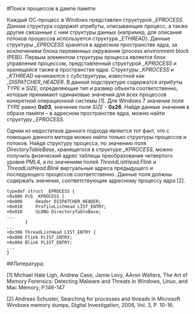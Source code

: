 #Поиск процессов в дампе памяти

Каждый ОС-процесс в Windows представлен структурой *\_EPROCESS*. Данная структура содержит атрибуты, 
описывающие процесс, а также другие связанные с ним структуры данных (например, для описания потоков процессов используется структура *\_ETHREAD*). Данные структуры *\_EPROCESS* хранятся в адресном пространстве ядра, за исключением блока переменных окружения (process environment block (PEB)). Первым элементом структуры процесса является блок управления процессом, представленный структурой *\_KPROCESS* и хранящейся также в пространстве ядра. Структуры *\_KPROCESS* и *\_KTHREAD* начинаются с субструктуры, известной как *\_DISPATCHER\_HEADER*. В данной подструктуре содержатся атрибуты _TYPE_ и _SIZE_, определяющие тип и размер объекта соответственно, которые принимают одинаковые значения для всех процессов конкретной операционной системы [1].
Для Windows 7 значение поля _TYPE_ равно **0x03**, значение поля _SIZE_ - **0x26**. Найдя данные значения в образе памяти – в адресном пространстве ядра, можно найти структуру *\_EPROCESS*.

Одним из недостатков данного подхода является тот факт, что с помощью данного метода можно найти только структуры процессов и потоков. Найдя структуру процесса, по значению поля *DirectoryTableBase*, хранящегося в структуре *\_KPROCESS*, можно получить физический адрес таблицы преобразования четвертого уровня PML4, а по значениям полей *ThreadListHead.Flink* и *ThreadListHead.Blink* виртуальные адреса предыдущего и последующего процессов соответственно. Данные поля должны содержать значения, соответствующие адресному процессу ядра [2].
```
typedef struct _EPROCESS {
+0x000 Pcb _KPROCESS {
+0x000     Header DISPATCHER_HEADER;
+0x010     ProfileListHead LIST_ENTRY;
+0x018     ULONG DirectoryTableBase;
...
       }
...
+0x308 ThreadListHead LIST_ENTRY {
+0x000 Flink PLIST_ENTRY; 
+0x004 Blink PLIST_ENTRY;
...
}
```
##Литература:



[1] Michael Hale Ligh, Andrew Case, Jamie Levy, AAron Walters, The Art of Memory Forensics: Detecting Malware and Threats in Windows,
 Linux, and Mac Memory, P.146-147



[2] Andreas Schuster, Searching for processes and threads in Microsoft Windows memory dumps, Digital Investigation, 2006, 
Vol. 3, P. 10-16.


